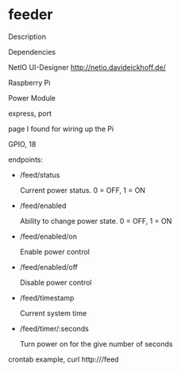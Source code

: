 # feeder

Description

Dependencies

NetIO UI-Designer
http://netio.davideickhoff.de/

Raspberry Pi

Power Module

express, port

page I found for wiring up the Pi

GPIO, 18

endpoints:
* /feed/status

   Current power status. 0 = OFF, 1 = ON

* /feed/enabled

   Ability to change power state. 0 = OFF, 1 = ON

* /feed/enabled/on

   Enable power control

* /feed/enabled/off

   Disable power control

* /feed/timestamp

   Current system time

* /feed/timer/:seconds

   Turn power on for the give number of seconds

crontab example, curl http://<host>/feed

